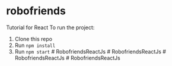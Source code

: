 # robofriends
Tutorial for React
To run the project:

1. Clone this repo
2. Run `npm install`
3. Run `npm start`
#   R o b o f r i e n d s R e a c t J s  
 #   R o b o f r i e n d s R e a c t J s  
 #   R o b o f r i e n d s R e a c t J s  
 #   R o b o f r i e n d s R e a c t J s  
 